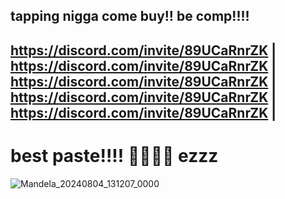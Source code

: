  tapping nigga come buy!!
be comp!!!!
---------------------------------------
https://discord.com/invite/89UCaRnrZK |
https://discord.com/invite/89UCaRnrZK |
https://discord.com/invite/89UCaRnrZK |
https://discord.com/invite/89UCaRnrZK |
https://discord.com/invite/89UCaRnrZK |
------------------------------------- 
# best paste!!!! 🤑🤑🤑🤑 ezzz
![Mandela_20240804_131207_0000](https://github.com/user-attachments/assets/a12bd3da-c84f-400d-b53a-29b56f1e7355)
